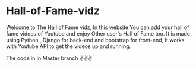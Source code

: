 # Hall-of-Fame-vidz
Welcome to The Hall of Fame vidz, In this website You can add your hall of fame videos of Youtube and enjoy Other user's Hall of Fame too. It is made using Python , Django for back-end and bootstrap for front-end, It works with Youtube API to get the videos up and running.



The code in in Master branch ✌✌✌
